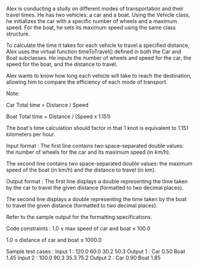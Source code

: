Alex is conducting a study on different modes of transportation and their travel times. He has two vehicles: a car and a boat. Using the Vehicle class, he initializes the car with a specific number of wheels and a maximum speed. For the boat, he sets its maximum speed using the same class structure.



To calculate the time it takes for each vehicle to travel a specified distance, Alex uses the virtual function timeToTravel() defined in both the Car and Boat subclasses. He inputs the number of wheels and speed for the car, the speed for the boat, and the distance to travel.



Alex wants to know how long each vehicle will take to reach the destination, allowing him to compare the efficiency of each mode of transport.



Note:

Car Total time = Distance / Speed

Boat Total time = Distance / (Speed x 1.151)

The boat's time calculation should factor in that 1 knot is equivalent to 1.151 kilometers per hour.

Input format :
The first line contains two space-separated double values: the number of wheels for the car and its maximum speed (in km/h).

The second line contains two space-separated double values: the maximum speed of the boat (in km/h) and the distance to travel (in km).

Output format :
The first line displays a double representing the time taken by the car to travel the given distance (formatted to two decimal places).

The second line displays a double representing the time taken by the boat to travel the given distance (formatted to two decimal places).



Refer to the sample output for the formatting specifications.

Code constraints :
1.0 ≤ max speed of car and boat ≤ 100.0

1.0 ≤ distance of car and boat ≤ 1000.0

Sample test cases :
Input 1 :
120.0 60.0
30.2 50.3
Output 1 :
Car 0.50
Boat 1.45
Input 2 :
100.0 90.3
35.3 75.2
Output 2 :
Car 0.90
Boat 1.85
